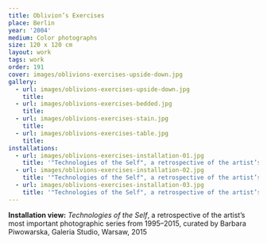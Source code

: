 ```yaml
---
title: Oblivion’s Exercises
place: Berlin
year: '2004'
medium: Color photographs
size: 120 x 120 cm
layout: work
tags: work
order: 191
cover: images/oblivions-exercises-upside-down.jpg
gallery:
  - url: images/oblivions-exercises-upside-down.jpg
    title:
  - url: images/oblivions-exercises-bedded.jpg
    title:
  - url: images/oblivions-exercises-stain.jpg
    title:
  - url: images/oblivions-exercises-table.jpg
    title:
installations:
  - url: images/oblivions-exercises-installation-01.jpg
    title: '"Technologies of the Self", a retrospective of the artist’s most important photographic series from 1995–2015, curated by Barbara Piwowarska, Galeria Studio, Warsaw, 2015'
  - url: images/oblivions-exercises-installation-02.jpg
    title: '"Technologies of the Self", a retrospective of the artist’s most important photographic series from 1995–2015, curated by Barbara Piwowarska, Galeria Studio, Warsaw, 2015'
  - url: images/oblivions-exercises-installation-03.jpg
    title: '"Technologies of the Self", a retrospective of the artist’s most important photographic series from 1995–2015, curated by Barbara Piwowarska, Galeria Studio, Warsaw, 2015'
---
```

**Installation view:** *Technologies of the Self*, a retrospective of the artist’s most important photographic series from 1995–2015, curated by Barbara Piwowarska, Galeria Studio, Warsaw, 2015